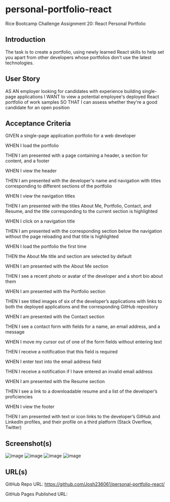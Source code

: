 # personal-portfolio-react
Rice Bootcamp Challenge Assignment 20: React Personal Portfolio

## Introduction
The task is to create a portfolio, using newly learned React skills to help set you apart from 
other developers whose portfolios don’t use the latest technologies.

## User Story 
AS AN employer looking for candidates with experience building single-page applications
I WANT to view a potential employee's deployed React portfolio of work samples
SO THAT I can assess whether they're a good candidate for an open position

## Acceptance Criteria
GIVEN a single-page application portfolio for a web developer

WHEN I load the portfolio

THEN I am presented with a page containing a header, a section for content, and a footer

WHEN I view the header

THEN I am presented with the developer's name and navigation with titles corresponding to 
different sections of the portfolio

WHEN I view the navigation titles

THEN I am presented with the titles About Me, Portfolio, Contact, and Resume, and the title 
corresponding to the current section is highlighted

WHEN I click on a navigation title

THEN I am presented with the corresponding section below the navigation without the page 
reloading and that title is highlighted

WHEN I load the portfolio the first time

THEN the About Me title and section are selected by default

WHEN I am presented with the About Me section

THEN I see a recent photo or avatar of the developer and a short bio about them

WHEN I am presented with the Portfolio section

THEN I see titled images of six of the developer’s applications with links to both the deployed 
applications and the corresponding GitHub repository

WHEN I am presented with the Contact section

THEN I see a contact form with fields for a name, an email address, and a message

WHEN I move my cursor out of one of the form fields without entering text

THEN I receive a notification that this field is required

WHEN I enter text into the email address field

THEN I receive a notification if I have entered an invalid email address

WHEN I am presented with the Resume section

THEN I see a link to a downloadable resume and a list of the developer’s proficiencies

WHEN I view the footer

THEN I am presented with text or icon links to the developer’s GitHub and LinkedIn profiles, and 
their profile on a third platform (Stack Overflow, Twitter) 

## Screenshot(s)

![image](https://user-images.githubusercontent.com/71394743/210597280-ceb135e1-8033-42ec-87da-5ef32eafb61d.png)
![image](https://user-images.githubusercontent.com/71394743/210597359-905dd355-a2d6-46a4-a679-f5180684c33d.png)
![image](https://user-images.githubusercontent.com/71394743/210597401-5b225f82-8abe-42ed-8f45-64ee1add3165.png)
![image](https://user-images.githubusercontent.com/71394743/210599376-5795ea54-ae31-48de-ba79-ae81fd3fbb4a.png)


## URL(s)

GitHub Repo URL: https://github.com/Josh236061/personal-portfolio-react/

GitHub Pages Published URL:
